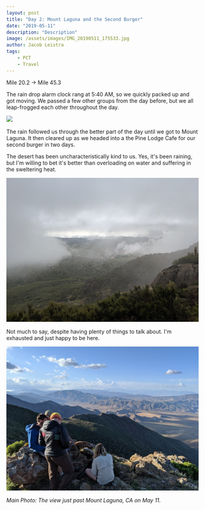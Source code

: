 ```yaml
---
layout: post
title: "Day 2: Mount Laguna and the Second Burger"
date: "2019-05-11"
description: "Description"
image: /assets/images/IMG_20190511_175533.jpg
author: Jacob Leistra
tags:
    - PCT
    - Travel
---
```

Mile 20.2 -> Mile 45.3

The rain drop alarm clock rang at 5:40 AM, so we quickly packed up and got moving. We passed a few other groups from the day before, but we all leap-frogged each other throughout the day. 

![](/assets/images/IMG_20190511_175533.jpg)

The rain followed us through the better part of the day until we got to Mount Laguna. It then cleared up as we headed into a the Pine Lodge Cafe for our second burger in two days.

The desert has been uncharacteristically kind to us. Yes, it's been raining, but I'm willing to bet it's better than overloading on water and suffering in the sweltering heat.

![](/assets/images/IMG_20190511_095836.jpg)

Not much to say, despite having plenty of things to talk about. I'm exhausted and just happy to be here.

![](/assets/images/IMG_20190511_182008.jpg)

*Main Photo: The view just past Mount Laguna, CA on May 11.*
